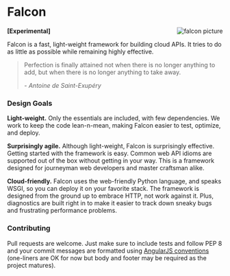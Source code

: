 Falcon
======

<img align="right" style="padding-left: 10px" src="https://upload.wikimedia.org/wikipedia/commons/thumb/3/39/Brown-Falcon%2C-Vic%2C-3.1.2008.jpg/160px-Brown-Falcon%2C-Vic%2C-3.1.2008.jpg" alt="falcon picture" />

**[Experimental]**

Falcon is a fast, light-weight framework for building cloud APIs. It tries to do as little as possible while remaining highly effective. 

> Perfection is finally attained not when there is no longer anything to add, but when there is no longer anything to take away. 
>
> *- Antoine de Saint-Exupéry*

### Design Goals ###

**Light-weight.** Only the essentials are included, with few dependencies. We work to keep the code lean-n-mean, making Falcon easier to test, optimize, and deploy. 

**Surprisingly agile.** Although light-weight, Falcon is surprisingly effective. Getting started with the framework is easy. Common web API idioms are supported out of the box without getting in your way. This is a framework designed for journeyman web developers and master craftsman alike.

**Cloud-friendly.** Falcon uses the web-friendly Python language, and speaks WSGI, so you can deploy it on your favorite stack. The framework is designed from the ground up to embrace HTTP, not work against it. Plus, diagnostics are built right in to make it easier to track down sneaky bugs and frustrating performance problems. 

### Contributing ###

Pull requests are welcome. Just make sure to include tests and follow PEP 8 and your commit messages are formatted using [AngularJS conventions][ajs] (one-liners are OK for now but body and footer may be required as the project matures).

[ajs]: http://goo.gl/QpbS7


